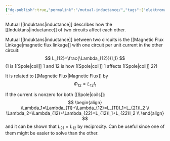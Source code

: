 ```yaml
---
{"dg-publish":true,"permalink":"/mutual-inductance/","tags":["elektromagnetiskfältteori"]}
---
```


Mutual [[Induktans\|inductance]] describes how the [[Induktans\|inductance]] of two circuits affect each other.

Mutual [[Induktans\|inductance]] between two circuits is the [[Magnetic Flux Linkage\|magnetic flux linkage]] with one circuit per unit current in the other circuit:
$$
L_{12}=\frac{\Lambda_{12}}{I_1}
$$
(1 is [[Spole\|coil]] 1 and 12 is how [[Spole\|coil]] 1 affects [[Spole\|coil]] 2?)

It is related to [[Magnetic Flux\|Magnetic Flux]] by
$$
\Phi_{12}=L_{12}I_{1}
$$

If the current is nonzero for both [[Spole\|coils]]:
$$
\begin{align}
\Lambda_1=\Lambda_{11}+\Lambda_{12}=L_{11}I_1+L_{21}I_2 \\
\Lambda_2=\Lambda_{12}+\Lambda_{22}=L_{12}I_1+L_{22}I_2 \\
\end{align}
$$
and it can be shown that $L_{21}=L_{12}$ by reciprocity. Can be useful since one of them might be easier to solve than the other.